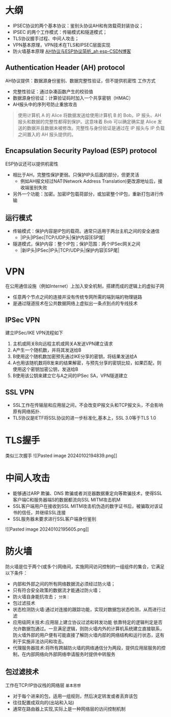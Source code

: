 # 大纲
- IPSEC协议的两个基本协议：鉴别头协议AH和有效载荷封装协议；
- IPSEC 的两个工作模式：传输模式和隧道模式；
- TLS协议握手过程、中间人攻击；
- VPN基本原理，VPN技术在TLS和IPSEC层面实现
- 防火墙基本原理
[AH协议与ESP协议简析_ah esp-CSDN博客](https://blog.csdn.net/bytxl/article/details/16825251)
## Authentication Header (AH) protocol
AH协议提供：数据源身份鉴别、数据完整性验证，但不提供机密性
工作方式
- 完整性验证：通过杂凑函数产生的校验值
- 数据源身份验证：计算验证码时加入一个共享密钥（HMAC）
- AH报头中的序列号防止重放攻击

> 使用计算机 A 的 Alice 将数据发送给使用计算机 B 的 Bob。IP 报头、AH 报头和数据的完整性都得到保护。这意味着 Bob 可以确定确实是 Alice 发送的数据并且数据未被修改。完整性与身份验证是通过在 IP 报头与 IP 负载之间置入的 AH 报头提供的。
 
## Encapsulation Security Payload (ESP) protocol
ESP协议还可以提供机密性
- 相比于AH，完整性保护更弱。只保护IP头后面的部分，但更灵活
	- 例如AH报文经过NAT(Network Address Translation)更改源地址后，接收端鉴别失败
- 另外一个功能：加密。加密IP包载荷部分，或加密整个IP包，重新打包进行传输
## 运行模式
- 传输模式：保护内容是IP包的载荷。通常只适用于两台主机之间的安全通信
	- |IP头|IPSec|TCP/UDP头|保护内容|ESP尾|
- 隧道模式，保护内容：整个IP包；保护范围：两个IPSec网关之间
	- |新IP头|IPSec|IP头|TCP/UDP头|保护内容|ESP尾|
# VPN
在公用通信设施（例如Internet）上加入安全机制，搭建而成的逻辑上的虚拟子网
- 任意两个节点之间的连接并没有传统专网所需的端到端的物理链路
- 是通过隧道技术在公共数据网络上虚拟出一条点到点的专线技术
## IPSec VPN
建立IPSec/IKE VPN流程如下
1. 主机或网关B向远程主机或网关A发送VPN建立请求
2. A产生一个随机数，并将其发送给B
3. B使用这个随机数加密预先通过IKE分享的密钥，将结果发送给A
4. A也用该随机数将B发来的结果解密，与预先分享的密钥比较，如果匹配，则使用这个密钥加密公钥，发送给B
5. B使用该公钥来建立它与A之间的IPSec SA，VPN隧道建立
## SSL VPN
- SSL工作在传输层和应用层之间，不会改变IP报文头和TCP报文头，不会影响原有网络拓扑.
- TLS协议是IETF将SSL协议的进一步标准化,基本上，SSL 3.0等于TLS 1.0

# TLS握手
类似三次握手
![[Pasted image 20240102194839.png]]
# 中间人攻击
- 能够通过ARP 欺骗、DNS 欺骗或者浏览器数据重定向等欺骗技术，使得SSL客户端C和服务器端S的数据都流向SSL MITM攻击机M
- SSL客户端用户在接收到SSL MITM攻击机伪造的数字证书后，被骗取对该证书的信任，并继续SSL连接
- SSL服务器未要求进行SSL客户端身份鉴别

![[Pasted image 20240102195605.png]]
# 防火墙
防火墙是位于两个(或多个)网络间，实施网间访问控制的一组组件的集合，它满足以下条件：
- 内部和外部之间的所有网络数据流必须经过防火墙；
- 只有符合安全政策的数据流才能通过防火墙；
- 防火墙自身能抗攻击；
`分类：`
- 包过滤技术
- 状态检测防火墙:通过对连接的跟踪功能，实现对数据包状态检测，从而进行过滤
- 应用级网关技术:应用层上建立协议过滤和转发功能
	依靠特定的逻辑判定是否允许数据包通过。一旦满足逻辑，则防火墙内外的计算机系统建立直接联系，防火墙外部的用户便有可能直接了解防火墙内部的网络结构和运行状态，这有利于实施非法访问和攻击。
- 代理服务器技术:将所有跨越防火墙的网络通信分为两段，提供应用层服务的控制，在内部网络向外部网络申请服务时提供中转服务
## 包过滤技术
工作在TCP/IP协议栈的网络层
`基本思想`
- 对于每个进来的包，适用一组规则，然后决定转发或者丢弃该包
- 往往配置成双向的(出站和入站)
- 通常在路由器上实现,实际上是一种网络层的访问控制机制
